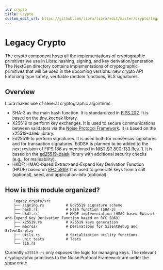 ```yaml
---
id: crypto
title: Crypto
custom_edit_url: https://github.com/libra/libra/edit/master/crypto/legacy_crypto/README.md
---
```

# Legacy Crypto

The crypto component hosts all the implementations of cryptographic primitives we use in Libra: hashing, signing, and key derivation/generation. The NextGen directory contains implementations of cryptographic primitives that will be used in the upcoming versions: new crypto API Enforcing type safety, verifiable random functions, BLS signatures.

## Overview

Libra makes use of several cryptographic algorithms:

* SHA-3 as the main hash function. It is standardized in [FIPS 202](https://nvlpubs.nist.gov/nistpubs/FIPS/NIST.FIPS.202.pdf). It is based on the [tiny_keccak](https://docs.rs/tiny-keccak/1.4.2/tiny_keccak/) library.
* X25519 to perform key exchanges. It is used to secure communications between validators via the [Noise Protocol Framework](http://www.noiseprotocol.org/noise.html). It is based on the x25519-dalek library.
* Ed25519 to perform signatures. It is used both for consensus signatures and for transaction signatures. EdDSA is planned to be added to the next revision of FIPS 186 as mentioned in [NIST SP 800-133 Rev. 1](https://nvlpubs.nist.gov/nistpubs/SpecialPublications/NIST.SP.800-133r1-draft.pdf). It is based on the [ed25519-dalek](https://docs.rs/ed25519-dalek/1.0.0-pre.1/ed25519_dalek/) library with additional security checks (e.g., for malleability).
* HKDF: HMAC-based Extract-and-Expand Key Derivation Function (HKDF) based on [RFC 5869](https://tools.ietf.org/html/rfc5869). It is used to generate keys from a salt (optional), seed, and application-info (optional).

## How is this module organized?
```
    legacy_crypto/src
    ├── signing.rs          # Ed25519 signature scheme
    ├── hash.rs             # Hash function (SHA-3)
    ├── hkdf.rs             # HKDF implementation (HMAC-based Extract-and-Expand Key Derivation Function based on RFC 5869)
    ├── x25519.rs           # X25519 keys generation
    ├── macros/             # Derivations for SilentDebug and SilentDisplay
    ├── utils.rs            # Serialization utility functions
    ├── unit_tests          # Tests
    └── lib.rs
```

Currently `x25519.rs` only exposes the logic for managing keys. The relevant cryptographic primitives to the Noise Protocol Framework are under the [snow](https://docs.rs/snow/0.5.2/snow/) crate.

